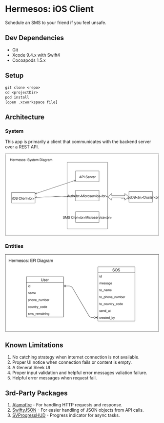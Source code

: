 # Hermesos: iOS Client

Schedule an SMS to your friend if you feel unsafe.

## Dev Dependencies

- Git
- Xcode 9.4.x with Swift4
- Cocoapods 1.5.x

## Setup

	git clone <repo>
	cd <projectDir>
	pod install
	[open .xcworkspace file]
	
## Architecture

### System

This app is primarily a client that communicates with the backend server over a REST API.

![](docs/hermesos-system-diagram.svg) 

### Entities

![](docs/hermesos-erd.svg) 

## Known Limitations

1. No catching strategy when internet connection is not available.
2. Proper UI notice when connection fails or content is empty.
3. A General Sleek UI
4. Proper input validation and helpful error messages valiation failure.
5. Helpful error messages when request fail.
	
## 3rd-Party Packages

1. [Alamofire](https://github.com/Alamofire/Alamofire) - For handling HTTP requests and response.
2. [SwiftyJSON](https://github.com/SwiftyJSON/SwiftyJSON) - For easier handling of JSON objects from API calls.
3. [SVProgressHUD](https://www.cocoacontrols.com/controls/svprogresshud) - Progress indicator for async tasks.
